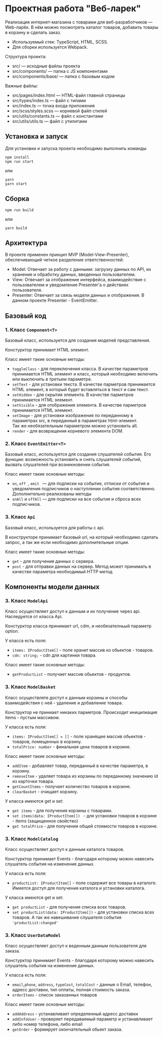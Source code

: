 # Проектная работа "Веб-ларек"
Реализация интернет-магазина с товарами для веб-разработчиков — Web-ларёк.
В нём можно посмотреть каталог товаров, добавить товары в корзину и сделать заказ.

- Используемый стек: TypeScript, HTML, SCSS.
- Для сборки используется Webpack.

Структура проекта:
- src/ — исходные файлы проекта
- src/components/ — папка с JS компонентами
- src/components/base/ — папка с базовым кодом

Важные файлы:
- src/pages/index.html — HTML-файл главной страницы
- src/types/index.ts — файл с типами
- src/index.ts — точка входа приложения
- src/scss/styles.scss — корневой файл стилей
- src/utils/constants.ts — файл с константами
- src/utils/utils.ts — файл с утилитами

## Установка и запуск
Для установки и запуска проекта необходимо выполнить команды

```
npm install
npm run start
```

или

```
yarn
yarn start
```
## Сборка

```
npm run build
```

или

```
yarn build
```
## Архитектура

В проекте применен принцип MVP (Model-View-Presenter), обеспечивающий четкое разделение ответственностей:

- Model: Отвечает за работу с данными: загрузку данных по API, их хранение и обработку данных, введенных пользователем.
- View: Отвечает за отображение интерфейса, взаимодействие с пользователем и уведомление Presenter’а о действиях пользователя.
- Presenter: Отвечает за связь модели данных и отображения. В данном проекте Presenter - EventEmitter.

## Базовый код

### 1. Класс ```Component<T> ```
Базовый класс, используется для создания моделей представления. 

Констурктор принимает HTML элемент.

Класс имеет такие основные методы:
- ```toggleClass``` - для переключения класса. В качестве параметров принимается HTML элемент и класс, который необходимо включить или выключить в третьем параметре.
- ```setText``` - для установки текста. В качестве парметров принимается HTML элемент, в который будет вставляться в текст и сам текст.
- ```setHidden``` - для скрытия элемента. В качестве парметров принимается HTML элемент.
- ```setVisible``` - для отображения элемента. В качестве парметров принимается HTML элемент.
- ```setImage``` - для установки изображения по переданному в параметрах src, в переданный в параметрах html-элемент. \
Так же необязательным параметром можно установить alt.
- ```render``` - для возвращения корневого элемента DOM.

### 2. Класс ```EventEmitter<T> ```
Базовый класс, используется для создания слушателей события.
Его функции: возможность установить и снять слушателей событий, вызвать слушателей при возникновении события.

Класс имеет такие основные методы:

- ``` on ```,  ```off ```,  ```emit ```  — для подписки на событие, отписки от события и уведомления
подписчиков о наступлении события соответственно.
Дополнительно реализованы методы 
- ```onAll``` и  ```offAll```  — для подписки на все события и сброса всех
подписчиков.

### 3. Класс ```Api ```
Базовый класс, используется для работы с api.

В конструкторе принимает базовый url, на который необходимо сделать запрос, а так же если необходимо дополнительные опции.

Класс имеет такие основные методы:
- ```get``` - для получения данных с сервера.
- ```post``` - для отправки данных на сервер. Метод может принимать в качестве параметра необходимый HTTP метод

## Компоненты модели данных

### 3. Класс ```ModelApi ```
Класс осуществляет доступ к данным и их получение через api. Наследуется от класса Api.

Констурктор класса принимает url, cdm, и необязателньый параметр option. 

У класса есть поля:
- ```items: IProductItem[]``` - поле хранит массив из обьектов - товаров.
- ```cdn: string;``` - cdn для картинки товара.

Класс имеет такие основные методы:
- ```getProductList``` - получает массив обьектов - продуктов.


### 3. Класс ```ModelBasket ```
Класс осуществляте доступ к данным корзины и способы взаимодействия с ней - удаление и добавление товара.

Конструктор не приниает никаких парметров. Происходит иницилиация items - пустым массивом.

У класса есть поля:
- ```items: IProductItem[] = []``` - поле хранящее массив обьектов - товаров, помещенных в корзину.
- ```totalPrice: number``` - финальная цена товаров в корзине.

Класс имеет такие основные методы:
- ```addItem``` - добавляет товар, переданный в качестве параметра, в корзину.
- ```removeItem``` - удаляет товара из корзины по переданному значению id из карточки товара.
- ```getCountItems``` - получает количество товаров в корзине.
- ```clearBasket``` - очищает корзину.

У класса имеются get и set:
- ```get items``` - для получения корзины с товарами.
- ```set items(data: IProductItem[]) ``` - для  установки товаров в корзине - items (защищенное свойство)
- ```get totalPrice``` - для получения общей стоимости товаров  в корзине.

### 3. Класс ```ModelCatalog ```
Класс осуществляет доступ к данным каталога товаров.

Констурктор принимает Events - благодаря которому можно навесить слушатель события на изменение данных.

У класса есть поля:
- ```productList: IProductItem[]``` - поле содержит все товары в каталоге. Имеется доступ для получения каталога и установки каталога.

У класса имеются get и set:
- ```get productList``` - для получения списка всех товаров.
- ```set productList(data: IProductItem[])``` - для установки списка всех товаров. А так же навешивание слушателя события ```'productList:changed'```

### 3. Класс ```UserDataModel ```
Класс осуществляет доступ к веденным данным пользователя для заказа.

Констурктор принимает Events - благодаря которому можно навесить слушатель события на изменение данных.

У класса есть поля:
- ```email```,```phone```, ```address```, ```typeCost```, ```totalCost``` - данные о Email, телефон, адресс доставки, тип оплаты, полная стоимость заказа.
- ```orderItems``` - список заказанных товаров

Класс имеет такие основные методы:
- ```addAddress``` - устанавливает определенный адресс доставки
- ```addInfoUser``` - проверяет передаваемый параметр и  устанавливает либо номер телефона, либо email
- ```getOrder``` - формирует окончательный обьект заказа.







